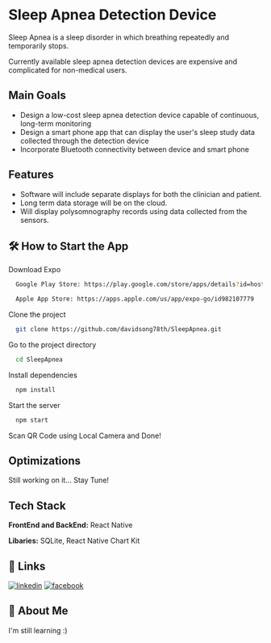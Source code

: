 # Sleep Apnea Detection Device 

Sleep Apnea is a sleep disorder in which breathing repeatedly and temporarily stops. 

Currently available sleep apnea detection devices are expensive and complicated for non-medical users.

## Main Goals

- Design a low-cost sleep apnea detection device capable of continuous, long-term monitoring
- Design a smart phone app that can display the user's sleep study data collected through the detection device
- Incorporate Bluetooth connectivity between device and smart phone

## Features

- Software will include separate displays for both the clinician and patient. 
- Long term data storage will be on the cloud.
- Will display polysomnography records using data collected from the sensors.



## 🛠 How to Start the App

Download Expo
```bash
  Google Play Store: https://play.google.com/store/apps/details?id=host.exp.exponent&hl=en_US&gl=US

  Apple App Store: https://apps.apple.com/us/app/expo-go/id982107779
```
Clone the project

```bash
  git clone https://github.com/davidsong78th/SleepApnea.git
```

Go to the project directory

```bash
  cd SleepApnea
```

Install dependencies

```bash
  npm install
```

Start the server

```bash
  npm start
```

Scan QR Code using Local Camera and Done!

  
## Optimizations

Still working on it... Stay Tune!

  
## Tech Stack

**FrontEnd and BackEnd:** React Native

**Libaries:** SQLite, React Native Chart Kit

  
## 🔗 Links
[![linkedin](https://img.shields.io/badge/linkedin-0A66C2?style=for-the-badge&logo=linkedin&logoColor=white)](https://www.linkedin.com/)
[![facebook](https://img.shields.io/badge/facebook-1DA1F2?style=for-the-badge&logo=facebook&logoColor=white)](https://facebook.com/)

  
## 🚀 About Me
I'm still learning :)

  